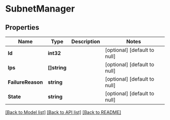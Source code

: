 # SubnetManager

## Properties
Name | Type | Description | Notes
------------ | ------------- | ------------- | -------------
**Id** | **int32** |  | [optional] [default to null]
**Ips** | **[]string** |  | [optional] [default to null]
**FailureReason** | **string** |  | [optional] [default to null]
**State** | **string** |  | [optional] [default to null]

[[Back to Model list]](../README.md#documentation-for-models) [[Back to API list]](../README.md#documentation-for-api-endpoints) [[Back to README]](../README.md)


